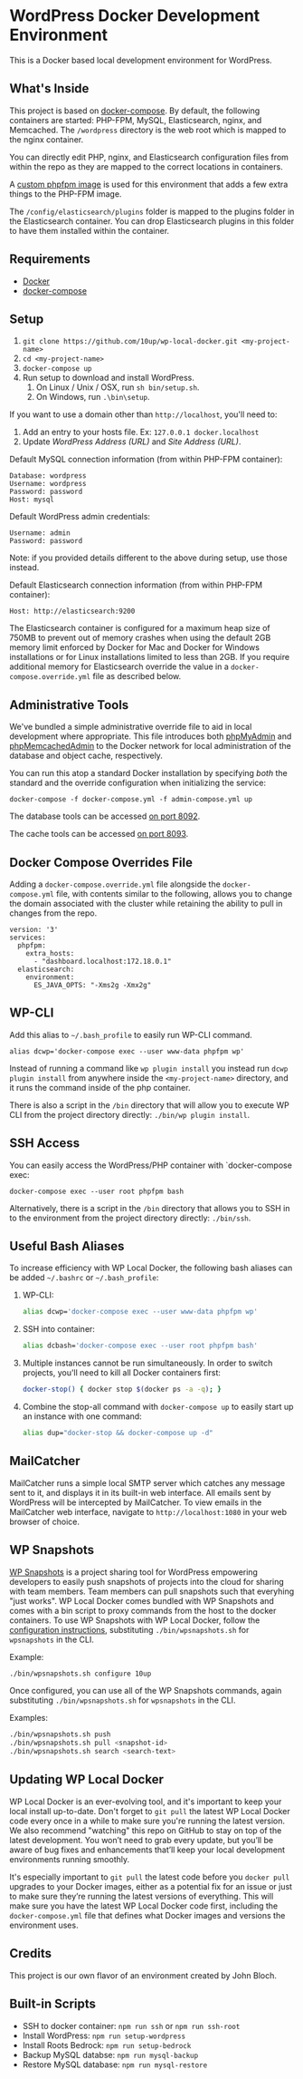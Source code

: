 # WordPress Docker Development Environment

This is a Docker based local development environment for WordPress.

## What's Inside

This project is based on [docker-compose](https://docs.docker.com/compose/). By default, the following containers are started: PHP-FPM, MySQL, Elasticsearch, nginx, and Memcached. The `/wordpress` directory is the web root which is mapped to the nginx container.

You can directly edit PHP, nginx, and Elasticsearch configuration files from within the repo as they are mapped to the correct locations in containers.

A [custom phpfpm image](https://github.com/10up/phpfpm-image) is used for this environment that adds a few extra things to the PHP-FPM image.

The `/config/elasticsearch/plugins` folder is mapped to the plugins folder in the Elasticsearch container. You can drop Elasticsearch plugins in this folder to have them installed within the container.

## Requirements

* [Docker](https://www.docker.com/)
* [docker-compose](https://docs.docker.com/compose/)

## Setup

1. `git clone https://github.com/10up/wp-local-docker.git <my-project-name>`
1. `cd <my-project-name>`
1. `docker-compose up`
1. Run setup to download and install WordPress.
	1. On Linux / Unix / OSX, run `sh bin/setup.sh`.
	2. On Windows, run `.\bin\setup`.

If you want to use a domain other than `http://localhost`, you'll need to:
1. Add an entry to your hosts file. Ex: `127.0.0.1 docker.localhost`
1. Update _WordPress Address (URL)_ and _Site Address (URL)_.

Default MySQL connection information (from within PHP-FPM container):

```
Database: wordpress
Username: wordpress
Password: password
Host: mysql
```

Default WordPress admin credentials:

```
Username: admin
Password: password
```

Note: if you provided details different to the above during setup, use those instead.

Default Elasticsearch connection information (from within PHP-FPM container):

```
Host: http://elasticsearch:9200
```

The Elasticsearch container is configured for a maximum heap size of 750MB to prevent out of memory crashes when using the default 2GB memory limit enforced by Docker for Mac and Docker for Windows installations or for Linux installations limited to less than 2GB. If you require additional memory for Elasticsearch override the value in a `docker-compose.override.yml` file as described below.

## Administrative Tools

We've bundled a simple administrative override file to aid in local development where appropriate. This file introduces both [phpMyAdmin](https://www.phpmyadmin.net/) and [phpMemcachedAdmin](https://github.com/elijaa/phpmemcachedadmin) to the Docker network for local administration of the database and object cache, respectively.

You can run this atop a standard Docker installation by specifying _both_ the standard and the override configuration when initializing the service:

```
docker-compose -f docker-compose.yml -f admin-compose.yml up
```

The database tools can be accessed [on port 8092](http://localhost:8092).

The cache tools can be accessed [on port 8093](http://localhost:8093).

## Docker Compose Overrides File

Adding a `docker-compose.override.yml` file alongside the `docker-compose.yml` file, with contents similar to
the following, allows you to change the domain associated with the cluster while retaining the ability to pull in changes from the repo.

```
version: '3'
services:
  phpfpm:
    extra_hosts:
      - "dashboard.localhost:172.18.0.1"
  elasticsearch:
    environment:
      ES_JAVA_OPTS: "-Xms2g -Xmx2g"
```

## WP-CLI

Add this alias to `~/.bash_profile` to easily run WP-CLI command.

```
alias dcwp='docker-compose exec --user www-data phpfpm wp'
```

Instead of running a command like `wp plugin install` you instead run `dcwp plugin install` from anywhere inside the
`<my-project-name>` directory, and it runs the command inside of the php container.

There is also a script in the `/bin` directory that will allow you to execute WP CLI from the project directory directly: `./bin/wp plugin install`.

## SSH Access

You can easily access the WordPress/PHP container with `docker-compose exec:

```
docker-compose exec --user root phpfpm bash
```

Alternatively, there is a script in the `/bin` directory that allows you to SSH in to the environment from the project directory directly: `./bin/ssh`.

## Useful Bash Aliases

To increase efficiency with WP Local Docker, the following bash aliases can be added `~/.bashrc` or `~/.bash_profile`:

1. WP-CLI:
    ```bash
    alias dcwp='docker-compose exec --user www-data phpfpm wp'
    ```
2. SSH into container:
    ```bash
    alias dcbash='docker-compose exec --user root phpfpm bash'
    ```
3. Multiple instances cannot be run simultaneously. In order to switch projects, you'll need to kill all Docker containers first: 
    ```bash
    docker-stop() { docker stop $(docker ps -a -q); }
    ```
4. Combine the stop-all command with `docker-compose up` to easily start up an instance with one command: 
    ```bash
    alias dup="docker-stop && docker-compose up -d"
    ```

## MailCatcher

MailCatcher runs a simple local SMTP server which catches any message sent to it, and displays it in its built-in web interface. All emails sent by WordPress will be intercepted by MailCatcher. To view emails in the MailCatcher web interface, navigate to `http://localhost:1080` in your web browser of choice.

## WP Snapshots

[WP Snapshots](https://github.com/10up/wpsnapshots) is a project sharing tool for WordPress empowering developers to easily push snapshots of projects into the cloud for sharing with team members. Team members can pull snapshots such that everyhing "just works".  WP Local Docker comes bundled with WP Snapshots and comes with a bin script to proxy commands from the host to the docker containers.  To use WP Snapshots with WP Local Docker, follow the [configuration instructions](https://github.com/10up/wpsnapshots#configure), substituting `./bin/wpsnapshots.sh` for `wpsnapshots` in the CLI.

Example:

```sh
./bin/wpsnapshots.sh configure 10up
```

Once configured, you can use all of the WP Snapshots commands, again substituting `./bin/wpsnapshots.sh` for `wpsnapshots` in the CLI.

Examples:

```sh
./bin/wpsnapshots.sh push
./bin/wpsnapshots.sh pull <snapshot-id>
./bin/wpsnapshots.sh search <search-text>
```

## Updating WP Local Docker

WP Local Docker is an ever-evolving tool, and it's important to keep your local install up-to-date. Don't forget to `git pull` the latest WP Local Docker code every once in a while to make sure you're running the latest version. We also recommend "watching" this repo on GitHub to stay on top of the latest development. You won’t need to grab every update, but you’ll be aware of bug fixes and enhancements that’ll keep your local development environments running smoothly.

It's especially important to `git pull` the latest code before you `docker pull` upgrades to your Docker images, either as a potential fix for an issue or just to make sure they’re running the latest versions of everything. This will make sure you have the latest WP Local Docker code first, including the `docker-compose.yml` file that defines what Docker images and versions the environment uses.

## Credits

This project is our own flavor of an environment created by John Bloch.


## Built-in Scripts
* SSH to docker container: `npm run ssh` or `npm run ssh-root`
* Install WordPress: `npm run setup-wordpress`
* Install Roots Bedrock: `npm run setup-bedrock`
* Backup MySQL databse: `npm run mysql-backup`
* Restore MySQL database: `npm run mysql-restore`

